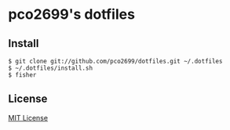 # pco2699's dotfiles

## Install

```
$ git clone git://github.com/pco2699/dotfiles.git ~/.dotfiles
$ ~/.dotfiles/install.sh
$ fisher
```

## License

[MIT License](LICENSE)
